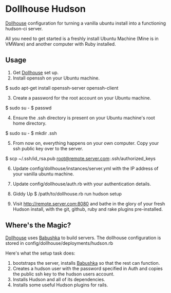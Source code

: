 # Dollhouse Hudson

[Dollhouse](http://github.com/geelen/dollhouse) configuration for turning a vanilla ubuntu install into a functioning hudson-ci server.

All you need to get started is a freshly install Ubuntu Machine (Mine is in VMWare) and another computer with Ruby installed.

## Usage

1. Get [Dollhouse](http://github.com/geelen/dollhouse) set up.
2. Install openssh on your Ubuntu machine.

  $ sudo apt-get install openssh-server openssh-client
  
3. Create a password for the root account on your Ubuntu machine. 

  $ sudo su -
  $ passwd
  
4. Ensure the .ssh directory is present on your Ubuntu machine's root home directory.

  $ sudo su -
  $ mkdir .ssh
  
5. From now on, everything happens on your own computer. Copy your ssh public key over to the server.

  $ scp ~/.ssh/id_rsa.pub root@remote.server.com:.ssh/authorized_keys
  
6. Update config/dollhouse/instances/server.yml with the IP address of your vanilla ubuntu machine.

7. Update config/dollhouse/auth.rb with your authentication details.

8. Giddy Up
  $ /path/to/dollhouse.rb run hudson setup
  
9. Visit http://remote.server.com:8080 and bathe in the glory of your fresh Hudson install, with the git, github, ruby and rake plugins pre-installed.

## Where's the Magic?

[Dollhouse](http://github.com/geelen/dollhouse) uses [Babushka](http://github.com/benhoskings/babushka) to build servers. The dollhouse configuration is stored in config/dollhouse/deployments/hudson.rb

Here's what the setup task does:

1. bootstraps the server, installs [Babushka](http://github.com/benhoskings/babushka) so that the rest can function.
2. Creates a hudson user with the password specified in Auth and copies the public ssh key to the hudson users account.
3. Installs Hudson and all of its dependencies.
4. Installs some useful Hudson plugins for rails.